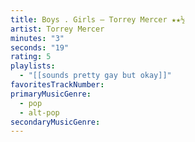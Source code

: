 ```yaml
---
title: Boys . Girls — Torrey Mercer ★★½
artist: Torrey Mercer
minutes: "3"
seconds: "19"
rating: 5
playlists:
  - "[[sounds pretty gay but okay]]"
favoritesTrackNumber:
primaryMusicGenre:
  - pop
  - alt-pop
secondaryMusicGenre:
---
```

